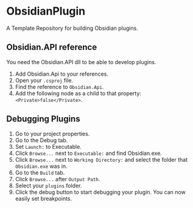 # ObsidianPlugin
A Template Repository for building Obsidian plugins.

## Obsidian.API reference
You need the Obsidian.API dll to be able to develop plugins.
1. Add Obsidian.Api to your references.
2. Open your `.csproj` file.
3. Find the reference to `Obsidian.Api`.
4. Add the following node as a child to that property: `<Private>false</Private>`.

## Debugging Plugins
1. Go to your project properties.
2. Go to the Debug tab.
3. Set `Launch:` to Executable.
4. Click `Browse...` next to `Executable:` and find Obsidian.exe.
5. Click `Browse...` next to `Working Directory:` and select the folder that `Obsidian.exe` was in.
5. Go to the `Build` tab.
6. Click `Browse...` after `Output Path`.
7. Select your `plugins` folder.
8. Click the debug button to start debugging your plugin. You can now easily set breakpoints.